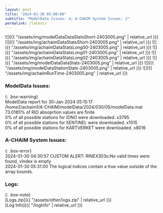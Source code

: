 ```yaml
---
layout: post
title: "2024-01-30 05:00:00"
subtitle: "ModelData Issues: 4; A-CHAIM System Issues: 2"
permalink: /latest/
---
```


![]({{ "/assets/img/modelDataDataStatsShort-2403005.png" | relative_url }})
![]({{ "/assets/img/achaimDataStatsShort-2403005.png" | relative_url }})
![]({{ "/assets/img/achaimDataStatsLong00-2403005.png" | relative_url }})
![]({{ "/assets/img/achaimDataStatsLong01-2403005.png" | relative_url }})
![]({{ "/assets/img/achaimDataStatsLong02-2403005.png" | relative_url }})
![]({{ "/assets/img/modelDataDataStats-2403005.png" | relative_url }})
![]({{ "/assets/img/modelDataStationStats-2403005.png" | relative_url }})
![]({{ "/assets/img/achaimRunTime-2403005.png" | relative_url }})


### ModelData Issues:  
  
{: .box-warning}  
 ModelData report for 30-Jan-2024 05:15:17   
 /home2/achaim1/A-CHAIM/modelData/2024/030/05/modelData.mat   
 73.0185% of RIO absoprtion values are finite   
 0% of all possible stations for IONO were downloaded. x3795   
 0% of all possible stations for SENTINEL were downloaded. x1515   
 0% of all possible stations for KARTVERKET were downloaded. x8016   
  
### A-CHAIM System Issues:  
  
{: .box-error}  
2024-01-30 04:30:57 CUSTOM ALERT: RINEX303o:No valid times were found, vIndex is empty  
2024-01-30 05:31:00 The logical indices contain a true value outside of the array bounds.  

### Logs:  
  
{: .box-note}  
[Logs.zip]({{ "/assets/other/logs.zip" | relative_url }})  
[Log Info]({{ "/logInfo" | relative_url }})  
